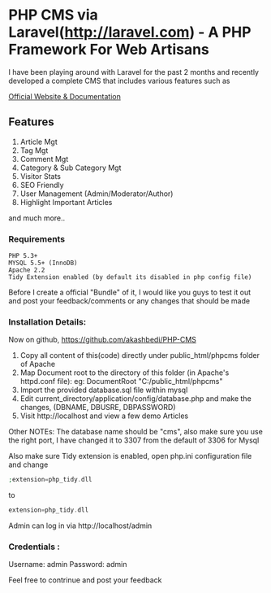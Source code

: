 # PHP CMS via Laravel(http://laravel.com) - A PHP Framework For Web Artisans

I have been playing around with Laravel for the past 2 months and recently developed a complete CMS that includes various features such as

[Official Website & Documentation](http://laravel.com)

## Features

1.  Article Mgt
2. Tag Mgt
3. Comment Mgt
4. Category & Sub Category Mgt
5. Visitor Stats
6. SEO Friendly
7. User Management (Admin/Moderator/Author)
8. Highlight Important Articles

and much more..

### Requirements
    PHP 5.3+
    MYSQL 5.5+ (InnoDB)
    Apache 2.2
    Tidy Extension enabled (by default its disabled in php config file)

Before I create a official "Bundle" of it, I would like you guys to test it out and post your feedback/comments or any changes that should be made


### Installation Details: 
Now on github, https://github.com/akashbedi/PHP-CMS
1. Copy all content of this(code) directly under public_html/phpcms folder of Apache
2. Map Document root to the directory of this folder (in Apache's httpd.conf file):
    eg: DocumentRoot "C:/public_html/phpcms"
3. Import the provided database.sql file within mysql
4. Edit current_directory/application/config/database.php and make the changes, (DBNAME, DBUSRE, DBPASSWORD)
5. Visit http://localhost and view a few demo Articles

Other NOTEs: The database name should be "cms", also make sure you use the right port, I have changed it to 3307 from the default of 3306 for Mysql

Also make sure Tidy extension is enabled, open php.ini configuration file and change

```php
;extension=php_tidy.dll 
```

to 
```php
extension=php_tidy.dll 
```

Admin can log in via http://localhost/admin

### Credentials : 
Username: admin
Password: admin

Feel free to contrinue and post your feedback